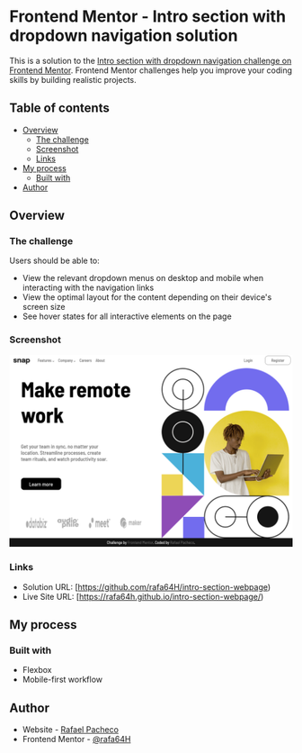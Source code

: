 # Frontend Mentor - Intro section with dropdown navigation solution

This is a solution to the [Intro section with dropdown navigation challenge on Frontend Mentor](https://www.frontendmentor.io/challenges/intro-section-with-dropdown-navigation-ryaPetHE5). Frontend Mentor challenges help you improve your coding skills by building realistic projects. 

## Table of contents

- [Overview](#overview)
  - [The challenge](#the-challenge)
  - [Screenshot](#screenshot)
  - [Links](#links)
- [My process](#my-process)
  - [Built with](#built-with)
- [Author](#author)

## Overview

### The challenge

Users should be able to:

- View the relevant dropdown menus on desktop and mobile when interacting with the navigation links
- View the optimal layout for the content depending on their device's screen size
- See hover states for all interactive elements on the page

### Screenshot

![](./screenshot.png)

### Links

- Solution URL: [https://github.com/rafa64H/intro-section-webpage)
- Live Site URL: [https://rafa64h.github.io/intro-section-webpage/)

## My process

### Built with

- Flexbox
- Mobile-first workflow

## Author

- Website - [Rafael Pacheco](https://github.com/rafa64H)
- Frontend Mentor - [@rafa64H](https://www.frontendmentor.io/profile/rafa64H)
